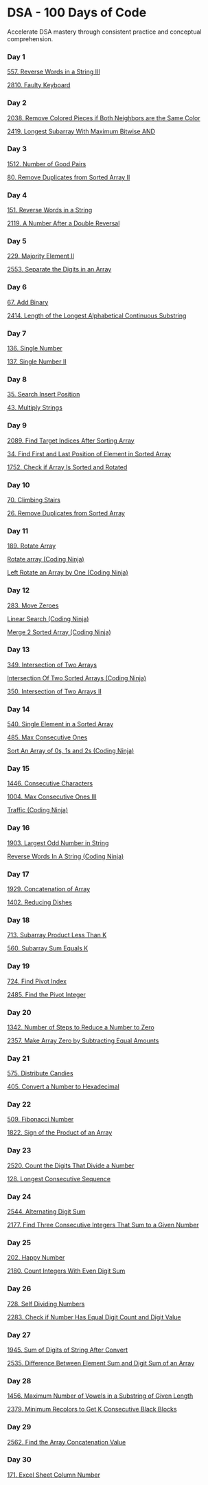# DSA - 100 Days of Code
Accelerate DSA mastery through consistent practice and conceptual comprehension.

### Day 1
  <a href="https://leetcode.com/problems/reverse-words-in-a-string-iii/">557. Reverse Words in a String III</a><p>
  <a href="https://leetcode.com/problems/faulty-keyboard/">2810. Faulty Keyboard</a>

### Day 2
  <a href="https://leetcode.com/problems/remove-colored-pieces-if-both-neighbors-are-the-same-color/">2038. Remove Colored Pieces if Both Neighbors are the Same Color</a><p>
  <a href="https://leetcode.com/problems/longest-subarray-with-maximum-bitwise-and/">2419. Longest Subarray With Maximum Bitwise AND</a>

### Day 3
  <a href="https://leetcode.com/problems/number-of-good-pairs/">1512. Number of Good Pairs</a><p>
  <a href="https://leetcode.com/problems/remove-duplicates-from-sorted-array-ii/">80. Remove Duplicates from Sorted Array II</a>

### Day 4
  <a href="https://leetcode.com/problems/reverse-words-in-a-string/">151. Reverse Words in a String</a><p>
  <a href="https://leetcode.com/problems/a-number-after-a-double-reversal/">2119. A Number After a Double Reversal</a>

### Day 5
  <a href="https://leetcode.com/problems/majority-element-ii/">229. Majority Element II</a><p>
  <a href="https://leetcode.com/problems/separate-the-digits-in-an-array/">2553. Separate the Digits in an Array</a>

### Day 6
  <a href="https://leetcode.com/problems/add-binary/">67. Add Binary</a><p>
  <a href="https://leetcode.com/problems/length-of-the-longest-alphabetical-continuous-substring/">2414. Length of the Longest Alphabetical Continuous Substring</a>

### Day 7
  <a href="https://leetcode.com/problems/single-number/">136. Single Number</a><p>
  <a href="https://leetcode.com/problems/single-number-ii/">137. Single Number II</a>

### Day 8
  <a href="https://leetcode.com/problems/search-insert-position/">35. Search Insert Position</a><p>
  <a href="https://leetcode.com/problems/multiply-strings/">43. Multiply Strings</a>

### Day 9
  <a href="https://leetcode.com/problems/find-target-indices-after-sorting-array/">2089. Find Target Indices After Sorting Array</a><p>
  <a href="https://leetcode.com/problems/find-first-and-last-position-of-element-in-sorted-array/">34. Find First and Last Position of Element in Sorted Array</a><p>
  <a href="https://leetcode.com/problems/check-if-array-is-sorted-and-rotated/">1752. Check if Array Is Sorted and Rotated</a>

### Day 10
  <a href="https://leetcode.com/problems/climbing-stairs/">70. Climbing Stairs</a><p>
  <a href="https://leetcode.com/problems/remove-duplicates-from-sorted-array/">26. Remove Duplicates from Sorted Array</a>
  
### Day 11
  <a href="https://leetcode.com/problems/rotate-array/">189. Rotate Array</a><p>
  <a href="https://www.codingninjas.com/studio/problems/rotate-array_1230543?utm_source=striver&utm_medium=website&utm_campaign=a_zcoursetuf&leftPanelTab=0"> Rotate array (Coding Ninja)<a><p>
  <a href="https://www.codingninjas.com/studio/problems/left-rotate-an-array-by-one_5026278?utm_source=striver&utm_medium=website&utm_campaign=a_zcoursetuf"> Left Rotate an Array by One (Coding Ninja)<a>

### Day 12
  <a href="https://leetcode.com/problems/move-zeroes/">283. Move Zeroes</a><p>
  <a href="https://www.codingninjas.com/studio/problems/linear-search_6922070?utm_source=striver&utm_medium=website&utm_campaign=a_zcoursetuf&leftPanelTab=0"> Linear Search (Coding Ninja)<a><p>
  <a href="https://www.codingninjas.com/studio/problems/sorted-array_6613259?utm_source=striver&utm_medium=website&utm_campaign=a_zcoursetuf&leftPanelTab=0"> Merge 2 Sorted Array (Coding Ninja)<a>
  
### Day 13
  <a href="https://leetcode.com/problems/intersection-of-two-arrays/">349. Intersection of Two Arrays</a><p>
  <a href="https://www.codingninjas.com/studio/problems/intersection-of-2-arrays_1082149?utm_source=youtube&utm_medium=affiliate&utm_campaign=striver_Arrayproblems&leftPanelTab=0"> Intersection Of Two Sorted Arrays (Coding Ninja)</a><p>
  <a href="https://leetcode.com/problems/intersection-of-two-arrays-ii/">350. Intersection of Two Arrays II</a><p>
  
### Day 14
 <a href="https://leetcode.com/problems/single-element-in-a-sorted-array/">540. Single Element in a Sorted Array</a><p>
 <a href="https://leetcode.com/problems/max-consecutive-ones/">485. Max Consecutive Ones</a><p>
 <a href ="https://www.codingninjas.com/studio/problems/sort-an-array-of-0s-1s-and-2s_892977?utm_source=striver&utm_medium=website&utm_campaign=a_zcoursetuf&leftPanelTab=0"> Sort An Array of 0s, 1s and 2s (Coding Ninja)</a>

### Day 15
  <a href="https://leetcode.com/problems/consecutive-characters/">1446. Consecutive Characters</a><p>
  <a href="https://leetcode.com/problems/max-consecutive-ones-iii/">1004. Max Consecutive Ones III</a><p>
  <a href = "https://www.codingninjas.com/studio/problems/traffic_6682625?utm_source=striver&utm_medium=website&utm_campaign=a_zcoursetuf"> Traffic (Coding Ninja)</a>

### Day 16
  <a href="https://leetcode.com/problems/largest-odd-number-in-string/">1903. Largest Odd Number in String</a><p>
  <a href = "https://www.codingninjas.com/studio/problems/reverse-words-in-a-string_696444?utm_source=striver&utm_medium=website&utm_campaign=a_zcoursetuf&leftPanelTab=0">Reverse Words In A String (Coding Ninja)</a>

### Day 17
  <a href="https://leetcode.com/problems/concatenation-of-array/">1929. Concatenation of Array</a><p>
  <a href="https://leetcode.com/problems/reducing-dishes/">1402. Reducing Dishes</a>
  
### Day 18
  <a href="https://leetcode.com/problems/subarray-product-less-than-k/">713. Subarray Product Less Than K</a><p>
  <a href="https://leetcode.com/problems/subarray-sum-equals-k/">560. Subarray Sum Equals K</a>

### Day 19
  <a href="https://leetcode.com/problems/find-pivot-index/">724. Find Pivot Index</a><p>
  <a href="https://leetcode.com/problems/find-the-pivot-integer/">2485. Find the Pivot Integer</a>

### Day 20
  <a href="https://leetcode.com/problems/number-of-steps-to-reduce-a-number-to-zero/">1342. Number of Steps to Reduce a Number to Zero</a><p>
  <a href="https://leetcode.com/problems/make-array-zero-by-subtracting-equal-amounts/">2357. Make Array Zero by Subtracting Equal Amounts</a><p>

### Day 21
  <a href="https://leetcode.com/problems/distribute-candies/">575. Distribute Candies</a><p>
  <a href="https://leetcode.com/problems/convert-a-number-to-hexadecimal/">405. Convert a Number to Hexadecimal</a>

### Day 22
  <a href="https://leetcode.com/problems/fibonacci-number/">509. Fibonacci Number</a><p>
  <a href="https://leetcode.com/problems/sign-of-the-product-of-an-array/">1822. Sign of the Product of an Array</a>

### Day 23
  <a href="https://leetcode.com/problems/count-the-digits-that-divide-a-number/">2520. Count the Digits That Divide a Number</a><p>
  <a href="https://leetcode.com/problems/longest-consecutive-sequence/">128. Longest Consecutive Sequence</a>
  
### Day 24
  <a href="https://leetcode.com/problems/alternating-digit-sum/">2544. Alternating Digit Sum</a><p>
  <a href="https://leetcode.com/problems/find-three-consecutive-integers-that-sum-to-a-given-number/">2177. Find Three Consecutive Integers That Sum to a Given Number</a>

### Day 25
  <a href="https://leetcode.com/problems/happy-number/">202. Happy Number</a><p>
  <a href="https://leetcode.com/problems/count-integers-with-even-digit-sum/">2180. Count Integers With Even Digit Sum</a>

### Day 26
  <a href="https://leetcode.com/problems/self-dividing-numbers/">728. Self Dividing Numbers</a><p>
  <a href="https://leetcode.com/problems/check-if-number-has-equal-digit-count-and-digit-value/">2283. Check if Number Has Equal Digit Count and Digit Value</a>

### Day 27
  <a href="https://leetcode.com/problems/sum-of-digits-of-string-after-convert/">1945. Sum of Digits of String After Convert</a><p>
  <a href="https://leetcode.com/problems/difference-between-element-sum-and-digit-sum-of-an-array/">2535. Difference Between Element Sum and Digit Sum of an Array</a>

### Day 28
   <a href="https://leetcode.com/problems/maximum-number-of-vowels-in-a-substring-of-given-length/">1456. Maximum Number of Vowels in a Substring of Given Length</a><p>
   <a href="https://leetcode.com/problems/minimum-recolors-to-get-k-consecutive-black-blocks/">2379. Minimum Recolors to Get K Consecutive Black Blocks</a>

### Day 29
  <a href="https://leetcode.com/problems/find-the-array-concatenation-value/">2562. Find the Array Concatenation Value</a><p>
  
### Day 30
  <a href="https://leetcode.com/problems/excel-sheet-column-number/">171. Excel Sheet Column Number</a><p>
  

  
